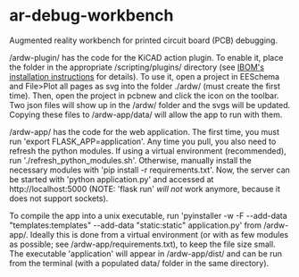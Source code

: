 # ar-debug-workbench
Augmented reality workbench for printed circuit board (PCB) debugging.

/ardw-plugin/ has the code for the KiCAD action plugin. To enable it, place the folder in the appropriate /scripting/plugins/ directory (see [IBOM's installation instructions](https://github.com/openscopeproject/InteractiveHtmlBom/wiki/Installation) for details). To use it, open a project in EESchema and File>Plot all pages as svg into the folder ./ardw/ (must create the first time). Then, open the project in pcbnew and click the icon on the toolbar. Two json files will show up in the /ardw/ folder and the svgs will be updated. Copying these files to /ardw-app/data/ will allow the app to run with them.

/ardw-app/ has the code for the web application. The first time, you must run 'export FLASK_APP=application'. Any time you pull, you also need to refresh the python modules. If using a virtual environment (recommended), run './refresh_python_modules.sh'. Otherwise, manually install the necessary modules with 'pip install -r requirements.txt'. Now, the server can be started with 'python application.py' and accessed at http://localhost:5000 (NOTE: 'flask run' *will not* work anymore, because it does not support sockets).

To compile the app into a unix executable, run 'pyinstaller -w -F --add-data "templates:templates" --add-data "static:static" application.py' from /ardw-app/. Ideally this is done from a virtual environment (or with as few modules as possible; see /ardw-app/requirements.txt), to keep the file size small. The executable 'application' will appear in /ardw-app/dist/ and can be run from the terminal (with a populated data/ folder in the same directory).
